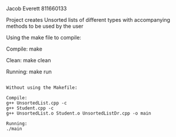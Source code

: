 Jacob Everett
811660133

Project creates Unsorted lists of different types with accompanying methods to be used by the user

Using the make file to compile:

Compile:
make

Clean:
make clean

Running:
make run

~~~~~~~~~~~~~~~~~~~~~~~~~~~~~~~~~~~~~~~~~~~~~~~~~~~~~~~~~~~~~~~~~~~~~~~~~~~~~~~~~~~~~~~~~~~~~~~~~~~~~~~~~~~~~~~~~~~~~~~~~~~~~

Without using the Makefile:

Compile:
g++ UnsortedList.cpp -c
g++ Student.cpp -c
g++ UnsortedList.o Student.o UnsortedListDr.cpp -o main

Running:
./main